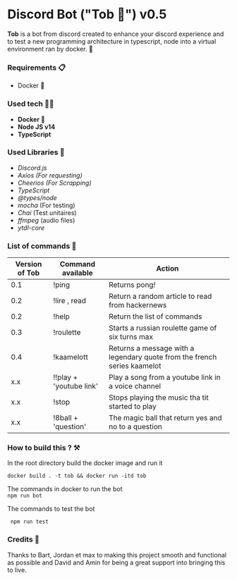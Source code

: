 # Discord Bot ("Tob 🤖") v0.5

**Tob** is a bot from discord created to enhance your discord experience and to test a new programming architecture in typescript, node into a virtual environment ran by docker. 🐳

### Requirements 📋

- Docker 🐋

### Used tech 👨‍💻

- **Docker 🐋**
- **Node JS v14**
- **TypeScript**

### Used Libraries 📒

- _Discord.js_
- _Axios (For requesting)_
- _Cheerios (For Scrapping)_
- _TypeScript_
- _@types/node_
- _mocha_ (For testing)
- _Chai_ (Test unitaires)
- _ffmpeg_ (audio files)
- _ytdl-core_

### List of commands 📖

| Version of Tob | Command available       | Action                                                                   |
| -------------- | ----------------------- | ------------------------------------------------------------------------ |
| 0.1            | !ping                   | Returns pong!                                                            |
| 0.2            | !lire , read            | Return a random article to read from hackernews                          |
| 0.2            | !help                   | Return the list of commands                                              |
| 0.3            | !roulette               | Starts a russian roulette game of six turns max                          |
| 0.4            | !kaamelott              | Returns a message with a legendary quote from the french series kaamelot |
| x.x            | !!play + 'youtube link' | Play a song from a youtube link in a voice channel                       |
| x.x            | !stop                   | Stops playing the music tha tit started to play                          |
| x.x            | !8ball + 'question'     | The magic ball that return yes and no to a question                      |

### How to build this ? ⚒️

In the root directory build the docker image and run it

`docker build . -t tob && docker run -itd tob`

The commands in docker to run the bot  
`npm run bot`

The commands to test the bot

` npm run test`

### Credits 👥

Thanks to Bart, Jordan et max to making this project smooth and functional as possible and David and Amin for being a great support into bringing this to live.
